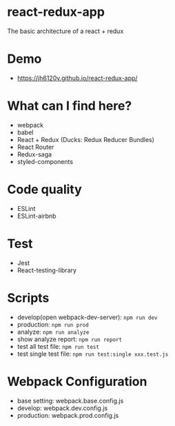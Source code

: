# react-redux-app
The basic architecture of a react + redux

# Demo
 - https://jh6120v.github.io/react-redux-app/

# What can I find here?

- webpack
- babel
- React + Redux (Ducks: Redux Reducer Bundles)
- React Router
- Redux-saga
- styled-components

# Code quality
- ESLint
- ESLint-airbnb

# Test

- Jest
- React-testing-library

# Scripts

- develop(open webpack-dev-server): ```npm run dev```
- production: ```npm run prod```
- analyze: ```npm run analyze```
- show analyze report: ```npm run report```
- test all test file: ```npm run test```
- test single test file: ```npm run test:single xxx.test.js```

# Webpack Configuration

- base setting: webpack.base.config.js
- develop: webpack.dev.config.js
- production: webpack.prod.config.js
